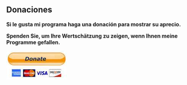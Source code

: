 ## Donaciones

**Si le gusta mi programa haga una donación para mostrar su aprecio.**

**Spenden Sie, um Ihre Wertschätzung zu zeigen, wenn Ihnen meine Programme gefallen.**

[![Donate](../images/donate.jpg)](https://albar965.github.io/donate.html)

